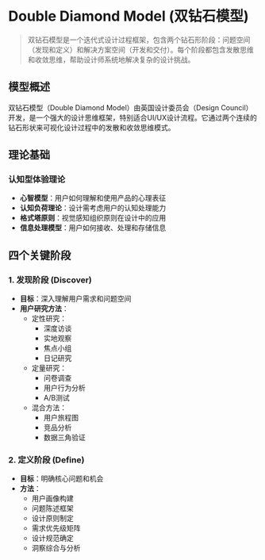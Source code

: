 # Double Diamond Model (双钻石模型)

> 双钻石模型是一个迭代式设计过程框架，包含两个钻石形阶段：问题空间（发现和定义）和解决方案空间（开发和交付）。每个阶段都包含发散思维和收敛思维，帮助设计师系统地解决复杂的设计挑战。

## 模型概述

双钻石模型（Double Diamond Model）由英国设计委员会（Design Council）开发，是一个强大的设计思维框架，特别适合UI/UX设计流程。它通过两个连续的钻石形状来可视化设计过程中的发散和收敛思维模式。

## 理论基础

### 认知型体验理论
- **心智模型**：用户如何理解和使用产品的心理表征
- **认知负荷理论**：设计需考虑用户的认知处理能力
- **格式塔原则**：视觉感知组织原则在设计中的应用
- **信息处理模型**：用户如何接收、处理和存储信息

## 四个关键阶段

### 1. 发现阶段 (Discover)
- **目标**：深入理解用户需求和问题空间
- **用户研究方法**：
  - 定性研究：
    - 深度访谈
    - 实地观察
    - 焦点小组
    - 日记研究
  - 定量研究：
    - 问卷调查
    - 用户行为分析
    - A/B测试
  - 混合方法：
    - 用户旅程图
    - 竞品分析
    - 数据三角验证

### 2. 定义阶段 (Define)
- **目标**：明确核心问题和机会
- **方法**：
  - 用户画像构建
  - 问题陈述框架
  - 设计原则制定
  - 需求优先级矩阵
  - 设计规范确定
  - 洞察综合与分析